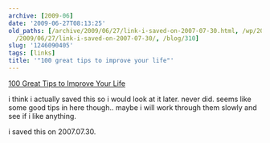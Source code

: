 ```yaml
---
archive: [2009-06]
date: '2009-06-27T08:13:25'
old_paths: [/archive/2009/06/27/link-i-saved-on-2007-07-30.html, /wp/2009/06/27/link-i-saved-on-2007-07-30/,
  /2009/06/27/link-i-saved-on-2007-07-30/, /blog/310]
slug: '1246090405'
tags: [links]
title: '"100 great tips to improve your life"'
---
```


[100 Great Tips to Improve Your Life][1]

i think i actually saved this so i would look at it later. never did.
seems like some good tips in here though.. maybe i will work through them
slowly and see if i like anything.

i saved this on 2007.07.30.

[1]: http://liferemix.net/100-great-tips-improve-your-life

